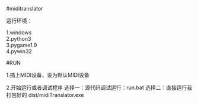 #miditranslator

运行环境：
    
  1.windows    
  2.python3    
  3.pygame1.9    
  4.pywin32    
    
#RUN

  1.插上MIDI设备，设为默认MIDI设备

  2.开始运行或者调试程序
   选择一：源代码调试运行：run.bat
   选择二：直接运行我打包好的 dist/midiTranslator.exe